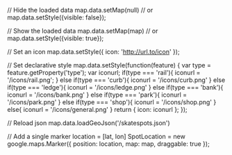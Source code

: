// Hide the loaded data
map.data.setMap(null)
// or
map.data.setStyle({visible: false});

// Show the loaded data
map.data.setMap(map)
// or
map.data.setStyle({visible: true});

// Set an icon
map.data.setStyle({
  icon: 'http://url.to/icon'
});

// Set declarative style
map.data.setStyle(function(feature) {
    var type = feature.getProperty('type');
    var iconurl;
    if(type === 'rail'){
    	iconurl = '/icons/rail.png';
    } else if(type === 'curb'){
    	iconurl = '/icons/curb.png'
    } else if(type === 'ledge'){
    	iconurl = '/icons/ledge.png'
    } else if(type === 'bank'){
    	iconurl = '/icons/bank.png'
    } else if(type === 'park'){
    	iconurl = '/icons/park.png'
    } else if(type === 'shop'){
    	iconurl = '/icons/shop.png'
    } else{
    	iconurl = '/icons/general.png'
    }
    return {
      icon: iconurl
    };
});

// Reload json
map.data.loadGeoJson('/skatespots.json')

// Add a single marker
location = [lat, lon]
SpotLocation = new google.maps.Marker({
	position: location,
	map: map,
	draggable: true
});